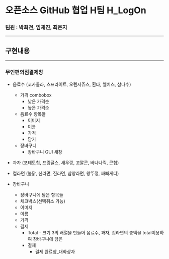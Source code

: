 # 오픈소스 GitHub 협업 H팀 H_LogOn

### 팀원 : 박희천, 임채진, 최은지
-------------------------------



## 구현내용
----------
### 무인편의점결제창
  
  * 음료수 (코카콜라, 스프라이트, 오렌지쥬스, 환타, 웰치스, 삼다수)
    * 가격 combobox
      * 낮은 가격순
      * 높은 가격순
    * 음료수 항목들
      * 이미지
      * 이름
      * 가격
      * 담기
    * 장바구니
      * 장바구니 GUI 새창 
  * 과자 (포테토칩, 프링글스, 새우깡, 꼬깔콘, 바나나킥, 콘칩)
  * 컵라면 (불닭, 신라면, 진라면, 삼양라면, 왕뚜껑, 짜빠게티)
  
  * 장바구니

    * 장바구니에 담은 항목들
     * 체크박스(선택취소 가능)
      * 이미지
      * 이름
      * 가격
    * 결제
      * Total - 크기 3의 배열을 만들어 음료수, 과자, 컵라면의 총액을 total이용하여 장바구니에 담은 
      * 결제
        * 결제 완료창_대화상자
